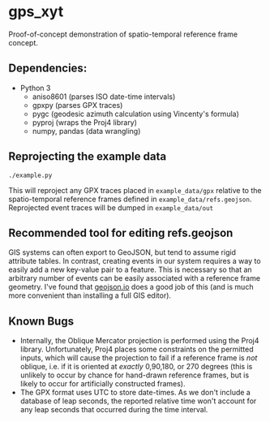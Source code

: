# gps_xyt

Proof-of-concept demonstration of spatio-temporal reference frame concept.

## Dependencies:

* Python 3
  * aniso8601 (parses ISO date-time intervals)
  * gpxpy (parses GPX traces)
  * pygc (geodesic azimuth calculation using Vincenty's formula)
  * pyproj (wraps the Proj4 library)
  * numpy, pandas (data wrangling)

## Reprojecting the example data

```
./example.py
```

This will reproject any GPX traces placed in `example_data/gpx` relative to the spatio-temporal reference frames defined in `example_data/refs.geojson`. Reprojected event traces will be dumped in `example_data/out`

## Recommended tool for editing refs.geojson

GIS systems can often export to GeoJSON, but tend to assume rigid attribute tables. In contrast, creating events in our system requires a way to easily add a new key-value pair to a feature. This is necessary so that an arbitrary number of events can be easily associated with a reference frame geometry. I've found that [geojson.io](http://geojson.io) does a good job of this (and is much more convenient than installing a full GIS editor).

## Known Bugs

- Internally, the Oblique Mercator projection is performed using the Proj4 library. Unfortunately, Proj4 places some constraints on the permitted inputs, which will cause the projection to fail if a reference frame is *not* oblique, i.e. if it is oriented at *exactly* 0,90,180, or 270 degrees (this is unlikely to occur by chance for hand-drawn reference frames, but is likely to occur for artificially constructed frames).
- The GPX format uses UTC to store date-times. As we don't include a database of leap seconds, the reported relative time won't account for any leap seconds that occurred during the time interval.
